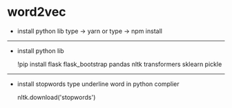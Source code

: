 # word2vec
- install python lib
  type -> yarn
  or type -> npm install

-------------------------
- install python lib

    !pip install flask flask_bootstrap pandas nltk transformers sklearn pickle

-------------------------

- install stopwords type underline word in python complier

    nltk.download('stopwords')

